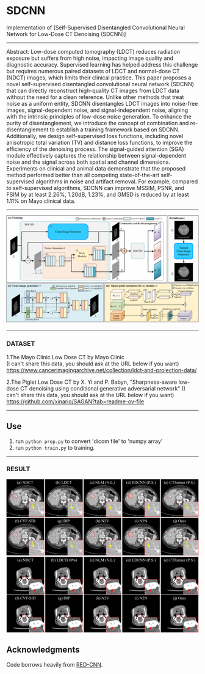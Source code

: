 # SDCNN
Implementation of [Self-Supervised Disentangled Convolutional Neural Network for Low-Dose CT Denoising (SDCNN)]
***************************************************************************

Abstract: Low-dose computed tomography (LDCT) reduces radiation exposure but suffers from high noise, impacting image quality and diagnostic accuracy. Supervised learning has helped address this challenge but requires numerous paired datasets of LDCT and normal-dose CT (NDCT) images, which limits their clinical practice. This paper proposes a novel self-supervised disentangled convolutional neural network (SDCNN) that can directly reconstruct high-quality CT images from LDCT data without the need for a clean reference. Unlike other methods that treat noise as a uniform entity, SDCNN disentangles LDCT images into noise-free images, signal-dependent noise, and signal-independent noise, aligning with the intrinsic principles of low-dose noise generation. To enhance the purity of disentanglement, we introduce the concept of combination and re-disentanglement to establish a training framework based on SDCNN. Additionally, we design self-supervised loss functions, including novel anisotropic total variation (TV) and distance loss functions, to improve the efficiency of the denoising process. The signal-guided attention (SGA) module effectively captures the relationship between signal-dependent noise and the signal across both spatial and channel dimensions. Experiments on clinical and animal data demonstrate that the proposed method performed better than all competing state-of-the-art self-supervised algorithms in noise and artifact removal. For example, compared to self-supervised algorithms, SDCNN can improve MSSIM, PSNR, and FSIM by at least 2.26%, 1.20dB, 1.23%, and GMSD is reduced by at least 1.11% on Mayo clinical data. 
***************************************************************************

<img src="https://github.com/YuhangLiu98/SDCNN/blob/main/img/SDCNN.png" width="800"/> 


-----

### DATASET

1.The Mayo Clinic Low Dose CT by Mayo Clinic   
(I can't share this data, you should ask at the URL below if you want)  
https://www.cancerimagingarchive.net/collection/ldct-and-projection-data/

2.The Piglet Low Dose CT by X. Yi and P. Babyn, "Sharpness-aware low-dose CT denoising using conditional generative adversarial network"
(I can't share this data, you should ask at the URL below if you want)  
https://github.com/xinario/SAGAN?tab=readme-ov-file

-------

## Use

1. run `python prep.py` to convert 'dicom file' to 'numpy array'
2. run `python train.py` to training.

-------

### RESULT  

<img src="https://github.com/YuhangLiu98/SDCNN/blob/main/img/result1.png" width="800"/>   
<img src="https://github.com/YuhangLiu98/SDCNN/blob/main/img/result2.png" width="800"/>   

## Acknowledgments
Code borrows heavily from [RED-CNN](https://github.com/SSinyu/RED-CNN/).
